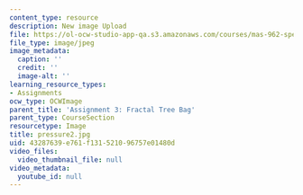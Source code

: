 ```yaml
---
content_type: resource
description: New image Upload
file: https://ol-ocw-studio-app-qa.s3.amazonaws.com/courses/mas-962-special-topics-new-textiles-spring-2010/43287639e761f131521096757e01480d_pressure2.jpg
file_type: image/jpeg
image_metadata:
  caption: ''
  credit: ''
  image-alt: ''
learning_resource_types:
- Assignments
ocw_type: OCWImage
parent_title: 'Assignment 3: Fractal Tree Bag'
parent_type: CourseSection
resourcetype: Image
title: pressure2.jpg
uid: 43287639-e761-f131-5210-96757e01480d
video_files:
  video_thumbnail_file: null
video_metadata:
  youtube_id: null
---
```

